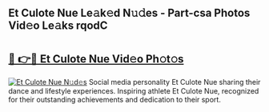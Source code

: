 ## Et Culote Nue Le𝚊k𝚎d N𝚞𝚍es - Part-csa Photos Vid𝚎o Le𝚊ks rqodC

# <h2><a href="http://fb8kfw.evod.top/?m=Et+Culote+Nue">🔗 👉🔴 Et Culote Nue Vid𝚎o Ph𝚘t𝚘s</a></h2>

[![Et Culote Nue N𝚞d𝚎s](https://i.imgur.com/8V9OHl7.gif)](http://fb8kfw.evod.top/?m=Et+Culote+Nue)
Social media personality Et Culote Nue sharing their dance and lifestyle experiences. Inspiring athlete Et Culote Nue, recognized for their outstanding achievements and dedication to their sport. 
